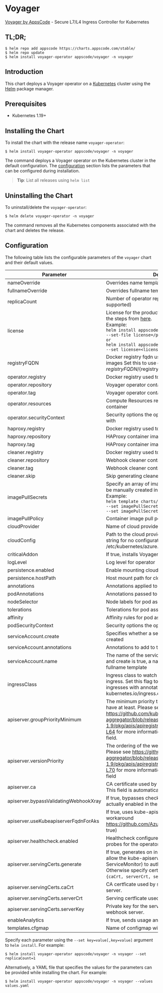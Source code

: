 # Voyager

[Voyager by AppsCode](https://github.com/voyagermesh) - Secure L7/L4 Ingress Controller for Kubernetes

## TL;DR;

```console
$ helm repo add appscode https://charts.appscode.com/stable/
$ helm repo update
$ helm install voyager-operator appscode/voyager -n voyager
```

## Introduction

This chart deploys a Voyager operator on a [Kubernetes](http://kubernetes.io) cluster using the [Helm](https://helm.sh) package manager.

## Prerequisites

- Kubernetes 1.19+

## Installing the Chart

To install the chart with the release name `voyager-operator`:

```console
$ helm install voyager-operator appscode/voyager -n voyager
```

The command deploys a Voyager operator on the Kubernetes cluster in the default configuration. The [configuration](#configuration) section lists the parameters that can be configured during installation.

> **Tip**: List all releases using `helm list`

## Uninstalling the Chart

To uninstall/delete the `voyager-operator`:

```console
$ helm delete voyager-operator -n voyager
```

The command removes all the Kubernetes components associated with the chart and deletes the release.

## Configuration

The following table lists the configurable parameters of the `voyager` chart and their default values.

|               Parameter               |                                                                                                                                                                     Description                                                                                                                                                                     |                                Default                                |
|---------------------------------------|-----------------------------------------------------------------------------------------------------------------------------------------------------------------------------------------------------------------------------------------------------------------------------------------------------------------------------------------------------|-----------------------------------------------------------------------|
| nameOverride                          | Overrides name template                                                                                                                                                                                                                                                                                                                             | `""`                                                                  |
| fullnameOverride                      | Overrides fullname template                                                                                                                                                                                                                                                                                                                         | `""`                                                                  |
| replicaCount                          | Number of operator replicas to create (only 1 is supported)                                                                                                                                                                                                                                                                                         | `1`                                                                   |
| license                               | License for the product. Get a license by following the steps from [here](https://voyagermesh.com/docs/latest/setup/install#get-a-trial-license). <br> Example: <br> `helm install appscode/voyager \` <br> `--set-file license=/path/to/license/file` <br> `or` <br> `helm install appscode/voyager \` <br> `--set license=<license file content>` | `""`                                                                  |
| registryFQDN                          | Docker registry fqdn used to pull KubeDB related images Set this to use docker registry hosted at ${registryFQDN}/${registry}/${image}                                                                                                                                                                                                              | `""`                                                                  |
| operator.registry                     | Docker registry used to pull Voyager operator image                                                                                                                                                                                                                                                                                                 | `appscode`                                                            |
| operator.repository                   | Voyager operator container image                                                                                                                                                                                                                                                                                                                    | `voyager`                                                             |
| operator.tag                          | Voyager operator container image tag                                                                                                                                                                                                                                                                                                                | `v13.0.3`                                                             |
| operator.resources                    | Compute Resources required by the operator container                                                                                                                                                                                                                                                                                                | `{}`                                                                  |
| operator.securityContext              | Security options the operator container should run with                                                                                                                                                                                                                                                                                             | `{}`                                                                  |
| haproxy.registry                      | Docker registry used to pull HAProxy image                                                                                                                                                                                                                                                                                                          | `appscode`                                                            |
| haproxy.repository                    | HAProxy container image                                                                                                                                                                                                                                                                                                                             | `haproxy`                                                             |
| haproxy.tag                           | HAProxy container image tag                                                                                                                                                                                                                                                                                                                         | `2.5.0-alpine`                                                        |
| cleaner.registry                      | Docker registry used to pull Webhook cleaner image                                                                                                                                                                                                                                                                                                  | `appscode`                                                            |
| cleaner.repository                    | Webhook cleaner container image                                                                                                                                                                                                                                                                                                                     | `kubectl`                                                             |
| cleaner.tag                           | Webhook cleaner container image tag                                                                                                                                                                                                                                                                                                                 | `v1.22`                                                               |
| cleaner.skip                          | Skip generating cleaner YAML                                                                                                                                                                                                                                                                                                                        | `false`                                                               |
| imagePullSecrets                      | Specify an array of imagePullSecrets. Secrets must be manually created in the namespace. <br> Example: <br> `helm template charts/Voyager \` <br> `--set imagePullSecrets[0].name=sec0 \` <br> `--set imagePullSecrets[1].name=sec1`                                                                                                                | `[]`                                                                  |
| imagePullPolicy                       | Container image pull policy                                                                                                                                                                                                                                                                                                                         | `IfNotPresent`                                                        |
| cloudProvider                         | Name of cloud provider                                                                                                                                                                                                                                                                                                                              | ``                                                                    |
| cloudConfig                           | Path to the cloud provider configuration file. Empty string for no configuration file. For azure use /etc/kubernetes/azure.json                                                                                                                                                                                                                     | `''`                                                                  |
| criticalAddon                         | If true, installs Voyager operator as critical addon                                                                                                                                                                                                                                                                                                | `false`                                                               |
| logLevel                              | Log level for operator                                                                                                                                                                                                                                                                                                                              | `3`                                                                   |
| persistence.enabled                   | Enable mounting cloud config                                                                                                                                                                                                                                                                                                                        | `false`                                                               |
| persistence.hostPath                  | Host mount path for cloud config                                                                                                                                                                                                                                                                                                                    | `/etc/kubernetes`                                                     |
| annotations                           | Annotations applied to operator deployment                                                                                                                                                                                                                                                                                                          | `{}`                                                                  |
| podAnnotations                        | Annotations passed to operator pod(s).                                                                                                                                                                                                                                                                                                              | `{}`                                                                  |
| nodeSelector                          | Node labels for pod assignment                                                                                                                                                                                                                                                                                                                      | `{"beta.kubernetes.io/arch":"amd64","beta.kubernetes.io/os":"linux"}` |
| tolerations                           | Tolerations for pod assignment                                                                                                                                                                                                                                                                                                                      | `[]`                                                                  |
| affinity                              | Affinity rules for pod assignment                                                                                                                                                                                                                                                                                                                   | `{}`                                                                  |
| podSecurityContext                    | Security options the operator pod should run with.                                                                                                                                                                                                                                                                                                  | `{"fsGroup":65535}`                                                   |
| serviceAccount.create                 | Specifies whether a service account should be created                                                                                                                                                                                                                                                                                               | `true`                                                                |
| serviceAccount.annotations            | Annotations to add to the service account                                                                                                                                                                                                                                                                                                           | `{}`                                                                  |
| serviceAccount.name                   | The name of the service account to use. If not set and create is true, a name is generated using the fullname template                                                                                                                                                                                                                              | ``                                                                    |
| ingressClass                          | Ingress class to watch for. If empty, it handles all ingress. Set this flag to 'voyager' to handle only ingresses with annotation kubernetes.io/ingress.class=voyager.                                                                                                                                                                              | ``                                                                    |
| apiserver.groupPriorityMinimum        | The minimum priority the webhook api group should have at least. Please see https://github.com/kubernetes/kube-aggregator/blob/release-1.9/pkg/apis/apiregistration/v1beta1/types.go#L58-L64 for more information on proper values of this field.                                                                                                   | `10000`                                                               |
| apiserver.versionPriority             | The ordering of the webhook api inside of the group. Please see https://github.com/kubernetes/kube-aggregator/blob/release-1.9/pkg/apis/apiregistration/v1beta1/types.go#L66-L70 for more information on proper values of this field                                                                                                                | `15`                                                                  |
| apiserver.ca                          | CA certificate used by the Kubernetes api server. This field is automatically assigned by the operator.                                                                                                                                                                                                                                             | `not-ca-cert`                                                         |
| apiserver.bypassValidatingWebhookXray | If true, bypasses checks that validating webhook is actually enabled in the Kubernetes cluster.                                                                                                                                                                                                                                                     | `false`                                                               |
| apiserver.useKubeapiserverFqdnForAks  | If true, uses kube-apiserver FQDN for AKS cluster to workaround https://github.com/Azure/AKS/issues/522 (default true)                                                                                                                                                                                                                              | `true`                                                                |
| apiserver.healthcheck.enabled         | Healthcheck configures the readiness and liveliness probes for the operator pod.                                                                                                                                                                                                                                                                    | `false`                                                               |
| apiserver.servingCerts.generate       | If true, generates on install/upgrade the certs that allow the kube-apiserver (and potentially ServiceMonitor) to authenticate operators pods. Otherwise specify certs in `apiserver.servingCerts.{caCrt, serverCrt, serverKey}`.                                                                                                                   | `true`                                                                |
| apiserver.servingCerts.caCrt          | CA certficate used by serving certificate of webhook server.                                                                                                                                                                                                                                                                                        | `""`                                                                  |
| apiserver.servingCerts.serverCrt      | Serving certficate used by webhook server.                                                                                                                                                                                                                                                                                                          | `""`                                                                  |
| apiserver.servingCerts.serverKey      | Private key for the serving certificate used by webhook server.                                                                                                                                                                                                                                                                                     | `""`                                                                  |
| enableAnalytics                       | If true, sends usage analytics                                                                                                                                                                                                                                                                                                                      | `true`                                                                |
| templates.cfgmap                      | Name of configmap with custom templates                                                                                                                                                                                                                                                                                                             | ``                                                                    |


Specify each parameter using the `--set key=value[,key=value]` argument to `helm install`. For example:

```console
$ helm install voyager-operator appscode/voyager -n voyager --set replicaCount=1
```

Alternatively, a YAML file that specifies the values for the parameters can be provided while
installing the chart. For example:

```console
$ helm install voyager-operator appscode/voyager -n voyager --values values.yaml
```
